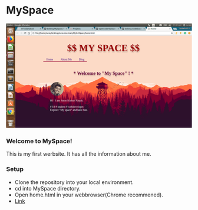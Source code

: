 # MySpace

![HomePage](images/homescreen.png)

### Welcome to MySpace!

This is my first werbsite.
It has all the information about me.

### Setup
- Clone the repository into your local environment.
- cd into MySpace directory.
- Open home.html in your webbrowser(Chrome recommened).
- [Link](https://surasnayak.github.io/MySpace/home.html)
